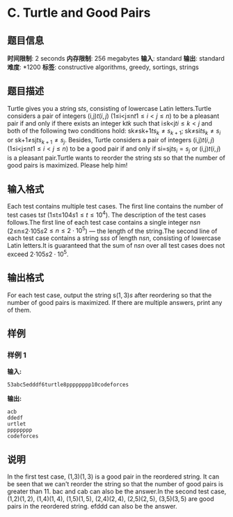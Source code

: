 # C. Turtle and Good Pairs

## 题目信息

**时间限制**: 2 seconds
**内存限制**: 256 megabytes
**输入**: standard
**输出**: standard
**难度**: *1200
**标签**: constructive algorithms, greedy, sortings, strings

## 题目描述

Turtle gives you a string s$t$$s$, consisting of lowercase Latin letters.Turtle considers a pair of integers (i,j)$t$$(i, j)$ (1≤i<j≤n$t$$1 \le i < j \le n$) to be a pleasant pair if and only if there exists an integer k$t$$k$ such that i≤k<j$t$$i \le k < j$ and both of the following two conditions hold: sk≠sk+1$t$$s_k \ne s_{k + 1}$; sk≠si$t$$s_k \ne s_i$ or sk+1≠sj$t$$s_{k + 1} \ne s_j$. Besides, Turtle considers a pair of integers (i,j)$t$$(i, j)$ (1≤i<j≤n$t$$1 \le i < j \le n$) to be a good pair if and only if si=sj$t$$s_i = s_j$ or (i,j)$t$$(i, j)$ is a pleasant pair.Turtle wants to reorder the string s$t$$s$ so that the number of good pairs is maximized. Please help him!

## 输入格式

Each test contains multiple test cases. The first line contains the number of test cases t$s$$t$ (1≤t≤104$s$$1 \le t \le 10^4$). The description of the test cases follows.The first line of each test case contains a single integer n$s$$n$ (2≤n≤2⋅105$s$$2 \le n \le 2 \cdot 10^5$) — the length of the string.The second line of each test case contains a string s$s$$s$ of length n$s$$n$, consisting of lowercase Latin letters.It is guaranteed that the sum of n$s$$n$ over all test cases does not exceed 2⋅105$s$$2 \cdot 10^5$.

## 输出格式

For each test case, output the string s$(1, 3)$$s$ after reordering so that the number of good pairs is maximized. If there are multiple answers, print any of them.

## 样例

### 样例 1

**输入:**
```
53abc5edddf6turtle8pppppppp10codeforces
```

**输出:**
```
acb
ddedf
urtlet
pppppppp
codeforces
```

## 说明

In the first test case, (1,3)$(1, 3)$ is a good pair in the reordered string. It can be seen that we can't reorder the string so that the number of good pairs is greater than 1$1$. bac and cab can also be the answer.In the second test case, (1,2)$(1, 2)$, (1,4)$(1, 4)$, (1,5)$(1, 5)$, (2,4)$(2, 4)$, (2,5)$(2, 5)$, (3,5)$(3, 5)$ are good pairs in the reordered string. efddd can also be the answer.

